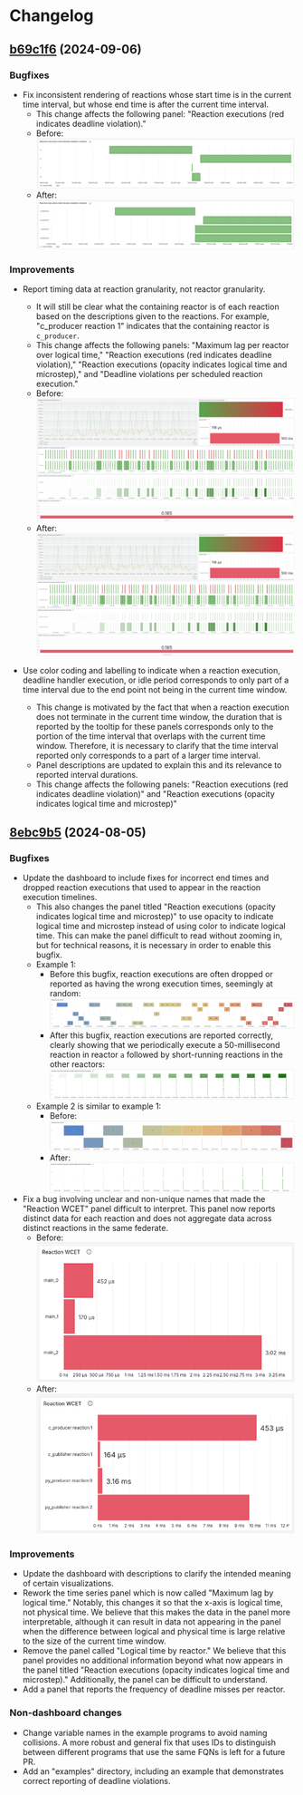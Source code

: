 # Changelog

## [b69c1f6](https://github.com/xronos-inc/xronos-dashboard/tree/b69c1f62da8c104370f85b436eac068524b965cc) (2024-09-06)

### Bugfixes

- Fix inconsistent rendering of reactions whose start time is in the current time interval, but whose end time is after the current time interval.
  - This change affects the following panel: "Reaction executions (red indicates deadline violation)."
  - Before:
    ![before](docs/images/changelog/2024-09-06/before-inconsistent-rendering.png)
  - After:
    ![after](docs/images/changelog/2024-09-06/after-inconsistent-rendering-and-other-fix.png)

### Improvements

- Report timing data at reaction granularity, not reactor granularity.

  - It will still be clear what the containing reactor is of each reaction based on the descriptions given to the reactions. For example, "c_producer reaction 1" indicates that the containing reactor is `c_producer`.
  - This change affects the following panels: "Maximum lag per reactor over logical time," "Reaction executions (red indicates deadline violation)," "Reaction executions (opacity indicates logical time and microstep)," and "Deadline violations per scheduled reaction execution."
  - Before:
    ![before](docs/images/changelog/2024-09-06/before-reactions-not-reactors.png)
  - After:
    ![after](docs/images/changelog/2024-09-06/after-reactions-not-reactors.png)

- Use color coding and labelling to indicate when a reaction execution, deadline handler execution, or idle period corresponds to only part of a time interval due to the end point not being in the current time window.
  - This change is motivated by the fact that when a reaction execution does not terminate in the current time window, the duration that is reported by the tooltip for these panels corresponds only to the portion of the time interval that overlaps with the current time window. Therefore, it is necessary to clarify that the time interval reported only corresponds to a part of a larger time interval.
  - Panel descriptions are updated to explain this and its relevance to reported interval durations.
  - This change affects the following panels: "Reaction executions (red indicates deadline violation)" and "Reaction executions (opacity indicates logical time and microstep)"

## [8ebc9b5](https://github.com/xronos-inc/xronos-dashboard/tree/8ebc9b504e602259b7ccfe64fc43a0a0e206c573) (2024-08-05)

### Bugfixes

- Update the dashboard to include fixes for incorrect end times and dropped reaction executions that used to appear in the reaction execution timelines.
  - This also changes the panel titled "Reaction executions (opacity indicates logical time and microstep)" to use opacity to indicate logical time and microstep instead of using color to indicate logical time. This can make the panel difficult to read without zooming in, but for technical reasons, it is necessary in order to enable this bugfix.
  - Example 1:
    - Before this bugfix, reaction executions are often dropped or reported as having the wrong execution times, seemingly at random:
      ![before](docs/images/changelog/2024-08-05/multi_tread_master.png)
    - After this bugfix, reaction executions are reported correctly, clearly showing that we periodically execute a 50-millisecond reaction in reactor `a` followed by short-running reactions in the other reactors:
      ![after](docs/images/changelog/2024-08-05/multi_tread_corrected.png)
  - Example 2 is similar to example 1:
    - Before:
      ![before](docs/images/changelog/2024-08-05/single_tread_master.png)
    - After:
      ![after](docs/images/changelog/2024-08-05/single_tread_corrected.png)
- Fix a bug involving unclear and non-unique names that made the "Reaction WCET" panel difficult to interpret. This panel now reports distinct data for each reaction and does not aggregate data across distinct reactions in the same federate.
  - Before:
    ![before](docs/images/changelog/2024-08-05/reaction-wcets-master.png)
  - After:
    ![after](docs/images/changelog/2024-08-05/reaction-wcets-corrected.png)

### Improvements

- Update the dashboard with descriptions to clarify the intended meaning of certain visualizations.
- Rework the time series panel which is now called "Maximum lag by logical time." Notably, this changes it so that the x-axis is logical time, not physical time. We believe that this makes the data in the panel more interpretable, although it can result in data not appearing in the panel when the difference between logical and physical time is large relative to the size of the current time window.
- Remove the panel called "Logical time by reactor." We believe that this panel provides no additional information beyond what now appears in the panel titled "Reaction executions (opacity indicates logical time and microstep)." Additionally, the panel can be difficult to understand.
- Add a panel that reports the frequency of deadline misses per reactor.

### Non-dashboard changes

- Change variable names in the example programs to avoid naming collisions. A more robust and general fix that uses IDs to distinguish between different programs that use the same FQNs is left for a future PR.
- Add an "examples" directory, including an example that demonstrates correct reporting of deadline violations.
